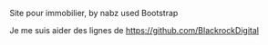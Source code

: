 Site pour immobilier,
by nabz used Bootstrap

Je me suis aider des lignes de https://github.com/BlackrockDigital
